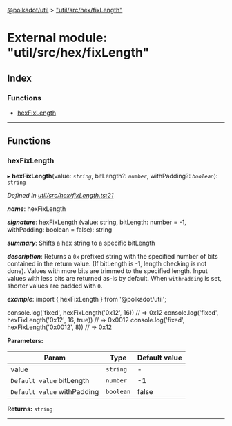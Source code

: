 [@polkadot/util](../README.md) > ["util/src/hex/fixLength"](../modules/_util_src_hex_fixlength_.md)

# External module: "util/src/hex/fixLength"

## Index

### Functions

* [hexFixLength](_util_src_hex_fixlength_.md#hexfixlength)

---

## Functions

<a id="hexfixlength"></a>

###  hexFixLength

▸ **hexFixLength**(value: *`string`*, bitLength?: *`number`*, withPadding?: *`boolean`*): `string`

*Defined in [util/src/hex/fixLength.ts:21](https://github.com/polkadot-js/util/blob/7550b44/packages/util/src/hex/fixLength.ts#L21)*

*__name__*: hexFixLength

*__signature__*: hexFixLength (value: string, bitLength: number = -1, withPadding: boolean = false): string

*__summary__*: Shifts a hex string to a specific bitLength

*__description__*: Returns a `0x` prefixed string with the specified number of bits contained in the return value. (If bitLength is -1, length checking is not done). Values with more bits are trimmed to the specified length. Input values with less bits are returned as-is by default. When `withPadding` is set, shorter values are padded with `0`.

*__example__*: import { hexFixLength } from '@polkadot/util';

console.log('fixed', hexFixLength('0x12', 16)) // => 0x12 console.log('fixed', hexFixLength('0x12', 16, true)) // => 0x0012 console.log('fixed', hexFixLength('0x0012', 8)) // => 0x12

**Parameters:**

| Param | Type | Default value |
| ------ | ------ | ------ |
| value | `string` | - |
| `Default value` bitLength | `number` |  -1 |
| `Default value` withPadding | `boolean` | false |

**Returns:** `string`

___

